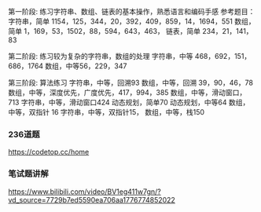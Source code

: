 第一阶段:
练习字符串、数组、链表的基本操作，熟悉语言和编码手感
参考题目：
字符串，简单 1154，125，344，20，392，409，859，14，1694，551
数组，简单 1，169，53，1502，88，594，643，463，
链表，简单 234，21，141，83

第二阶段:
练习较为复杂的字符串，数组的处理
字符串，中等 468，692，151，686，1764
数组，中等56，229，347

第三阶段:
算法练习
字符串，中等，回溯93
数组，中等，回溯 39，90，46，78
数组，中等，深度优先，广度优先，417，994，385
数组，中等，滑动窗口，713
字符串，中等，滑动窗口424
动态规划，简单70
动态规划，中等64
数组，中等，双指针 16
字符串，中等，双指针15，
数组，中等，栈150


### 236道题

https://codetop.cc/home

### 笔试题讲解

https://www.bilibili.com/video/BV1eg411w7gn/?vd_source=7729b7ed5590ea706aa1776774852022